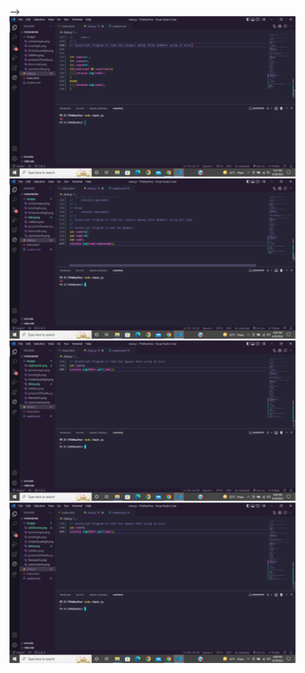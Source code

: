 <!-- Q1 OUTPUT
 <img src="Images\OddNos.png" alt="">
 
 Q2 OUTPUT
 <img src="Images\sumoEvenNo.png" alt="">

 Q3 OUTPUT
 <img src="Images\FirstandLastdigit.png" alt="">
 Q4 OUTPUT
  <img src="Images\Armstrongno.png" alt="">


Q5 OUTPUT
<img src="Images\productOfTwoNos.png" alt="">


Q6 OUTPUT
<img src="Images\EvenDigits.png" alt="">

Q7 OUTPUT
<!-- <img src="Images\ReverseNo.png" alt=""> --> -->
<!--  -->
<img src="Images\ifelse.png" alt="">
<img src="Images\AddTwoNo.png" alt="">
<img src="Images\sqrt.png" alt="">
<img src="Images\sqrt.png" alt="">